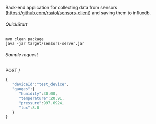 Back-end application for collecting data from sensors (https://github.com/rtatol/sensors-client) and saving them to influxdb.

###### QuickStart
```
mvn clean package
java -jar target/sensors-server.jar
```

###### Sample request

POST /
```javascript
{
   "deviceId":"test_device",
   "gauges":{
      "humidity":30.00,
      "temperature":20.91,
      "pressure":997.6924,
      "lux":8.0
   }
}
```